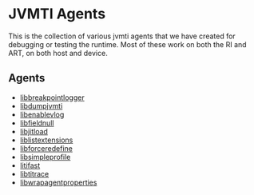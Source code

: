 # JVMTI Agents

This is the collection of various jvmti agents that we have created for debugging or testing the
runtime. Most of these work on both the RI and ART, on both host and device.

## Agents

* [libbreakpointlogger](./breakpoint-logger)
* [libdumpjvmti](./dump-jvmti-state)
* [libenablevlog](./enable-vlog)
* [libfieldnull](./field-null-percent)
* [libjitload](./jit-load)
* [liblistextensions](./list-extensions)
* [libforceredefine](./simple-force-redefine)
* [libsimpleprofile](./simple-profile)
* [litifast](./ti-fast)
* [libtitrace](./titrace)
* [libwrapagentproperties](./wrapagentproperties)